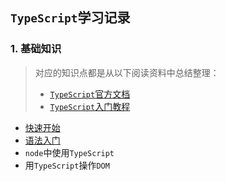 ## `TypeScript`学习记录
### 1. 基础知识
> 对应的知识点都是从以下阅读资料中总结整理：
> * [`TypeScript`官方文档](https://www.tslang.cn/docs/home.html)
> * [`TypeScript`入门教程](https://ts.xcatliu.com/)

* [快速开始](./getting%20start/readme.md)
* [语法入门](./basic/readme.md)
* `node`中使用`TypeScript`
* 用`TypeScript`操作`DOM`
